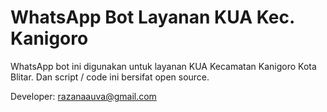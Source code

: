 # WhatsApp Bot Layanan KUA Kec. Kanigoro

WhatsApp bot ini digunakan untuk layanan KUA Kecamatan Kanigoro Kota Blitar.
Dan script / code ini bersifat open source.

Developer: razanaauva@gmail.com
